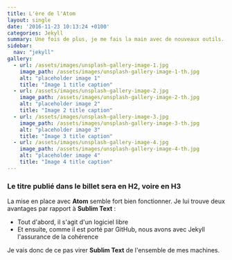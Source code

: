 ```yaml
---
title: L'ère de l'Atom
layout: single
date: '2016-11-23 10:13:24 +0100'
categories: Jekyll
summary: Une fois de plus, je me fais la main avec de nouveaux outils... Cet fois, Atom, l'éditeur de code de Github.
sidebar:
  nav: "jekyll"
gallery:
  - url: /assets/images/unsplash-gallery-image-1.jpg
    image_path: /assets/images/unsplash-gallery-image-1-th.jpg
    alt: "placeholder image 1"
    title: "Image 1 title caption"
  - url: /assets/images/unsplash-gallery-image-2.jpg
    image_path: /assets/images/unsplash-gallery-image-2-th.jpg
    alt: "placeholder image 2"
    title: "Image 2 title caption"
  - url: /assets/images/unsplash-gallery-image-3.jpg
    image_path: /assets/images/unsplash-gallery-image-3-th.jpg
    alt: "placeholder image 3"
    title: "Image 3 title caption"
  - url: /assets/images/unsplash-gallery-image-4.jpg
    image_path: /assets/images/unsplash-gallery-image-4-th.jpg
    alt: "placeholder image 4"
    title: "Image 4 title caption"
---
```


### Le titre publié dans le billet sera en H2, voire en H3

La mise en place avec **Atom** semble fort bien fonctionner. Je lui trouve deux avantages par rapport à **Sublim Text** :

* Tout d'abord, il s'agit d'un logiciel libre
* Et ensuite, comme il est porté par GitHub, nous avons avec Jekyll l'assurance de la cohérence

Je vais donc de ce pas virer **Sublim Text** de l'ensemble de mes machines.
